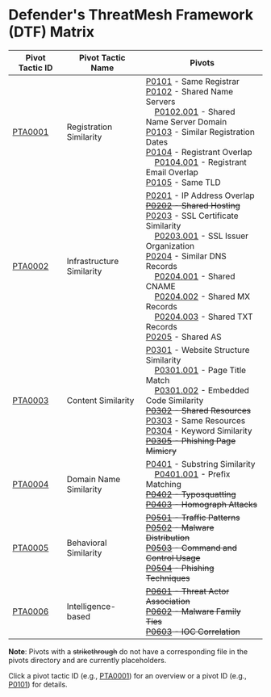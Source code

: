 # Defender's ThreatMesh Framework (DTF) Matrix

| Pivot Tactic ID         | Pivot Tactic Name          | Pivots                                                                     |
|-------------------------|----------------------------|----------------------------------------------------------------------------|
| [PTA0001](pivot-tactics/PTA0001/main.md) | Registration Similarity    | [P0101](pivots/P0101.md) - Same Registrar<br>[P0102](pivots/P0102.md) - Shared Name Servers<br>&nbsp;&nbsp;&nbsp;&nbsp;[P0102.001](pivots/P0102.001.md) - Shared Name Server Domain<br>[P0103](pivots/P0103.md) - Similar Registration Dates<br>[P0104](pivots/P0104.md) - Registrant Overlap<br>&nbsp;&nbsp;&nbsp;&nbsp;[P0104.001](pivots/P0104.001.md) - Registrant Email Overlap<br>[P0105](pivots/P0105.md) - Same TLD |
| [PTA0002](pivot-tactics/PTA0002/main.md) | Infrastructure Similarity  | [P0201](pivots/P0201.md) - IP Address Overlap<br>~~[P0202](pivots/P0202.md) - Shared Hosting~~<br>[P0203](pivots/P0203.md) - SSL Certificate Similarity<br>&nbsp;&nbsp;&nbsp;&nbsp;[P0203.001](pivots/P0203.001.md) - SSL Issuer Organization<br>[P0204](pivots/P0204.md) - Similar DNS Records<br>&nbsp;&nbsp;&nbsp;&nbsp;[P0204.001](pivots/P0204.001.md) - Shared CNAME<br>&nbsp;&nbsp;&nbsp;&nbsp;[P0204.002](pivots/P0204.001.md) - Shared MX Records<br>&nbsp;&nbsp;&nbsp;&nbsp;[P0204.003](pivots/P0204.003.md) - Shared TXT Records<br>[P0205](pivots/P0205.md) - Shared AS |
| [PTA0003](pivot-tactics/PTA0003/main.md) | Content Similarity         | [P0301](pivots/P0301.md) - Website Structure Similarity<br>&nbsp;&nbsp;&nbsp;&nbsp;[P0301.001](pivots/P0301.001.md) - Page Title Match<br>&nbsp;&nbsp;&nbsp;&nbsp;[P0301.002](pivots/P0301.002.md) - Embedded Code Similarity<br>~~[P0302](pivots/P0302.md) - Shared Resources~~<br>[P0303](pivots/P0303.md) - Same Resources<br>[P0304](pivots/P0304.md) - Keyword Similarity<br>~~[P0305](pivots/P0305.md) - Phishing Page Mimicry~~ |
| [PTA0004](pivot-tactics/PTA0004/main.md) | Domain Name Similarity     | [P0401](pivots/P0401.md) - Substring Similarity<br>&nbsp;&nbsp;&nbsp;&nbsp;[P0401.001](pivots/P0401.001.md) - Prefix Matching<br>~~[P0402](pivots/P0402.md) - Typosquatting~~<br>~~[P0403](pivots/P0403.md) - Homograph Attacks~~ |
| [PTA0005](pivot-tactics/PTA0005/main.md) | Behavioral Similarity      | ~~[P0501](pivots/P0501.md) - Traffic Patterns~~<br>~~[P0502](pivots/P0202.md) - Malware Distribution~~<br>~~[P0503](pivots/P0503.md) - Command and Control Usage~~<br>~~[P0504](pivots/P0504.md) - Phishing Techniques~~ |
| [PTA0006](pivot-tactics/PTA0006/main.md) | Intelligence-based         | ~~[P0601](pivots/P0601.md) - Threat Actor Association~~<br>~~[P0602](pivots/P0602.md) - Malware Family Ties~~<br>~~[P0603](pivots/P0603.md) - IOC Correlation~~ |

**Note**: Pivots with a ~~strikethrough~~ do not have a corresponding file in the pivots directory and are currently placeholders.

Click a pivot tactic ID (e.g., [PTA0001](pivot-tactics/PTA0001/main.md)) for an overview or a pivot ID (e.g., [P0101](pivots/P0101.md)) for details.